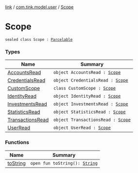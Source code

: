 [link](../../index.md) / [com.tink.model.user](../index.md) / [Scope](./index.md)

# Scope

`sealed class Scope : `[`Parcelable`](https://developer.android.com/reference/android/os/Parcelable.html)

### Types

| Name | Summary |
|---|---|
| [AccountsRead](-accounts-read.md) | `object AccountsRead : `[`Scope`](./index.md) |
| [CredentialsRead](-credentials-read.md) | `object CredentialsRead : `[`Scope`](./index.md) |
| [CustomScope](-custom-scope/index.md) | `class CustomScope : `[`Scope`](./index.md) |
| [IdentityRead](-identity-read.md) | `object IdentityRead : `[`Scope`](./index.md) |
| [InvestmentsRead](-investments-read.md) | `object InvestmentsRead : `[`Scope`](./index.md) |
| [StatisticsRead](-statistics-read.md) | `object StatisticsRead : `[`Scope`](./index.md) |
| [TransactionsRead](-transactions-read.md) | `object TransactionsRead : `[`Scope`](./index.md) |
| [UserRead](-user-read.md) | `object UserRead : `[`Scope`](./index.md) |

### Functions

| Name | Summary |
|---|---|
| [toString](to-string.md) | `open fun toString(): `[`String`](https://kotlinlang.org/api/latest/jvm/stdlib/kotlin/-string/index.html) |
